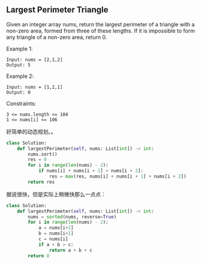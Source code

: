 ## Largest Perimeter Triangle

Given an integer array nums, return the largest perimeter of a triangle with a non-zero area, formed from three of these lengths. If it is impossible to form any triangle of a non-zero area, return 0.

Example 1:

```
Input: nums = [2,1,2]
Output: 5
```

Example 2:

```
Input: nums = [1,2,1]
Output: 0
```

Constraints:

```
3 <= nums.length <= 104
1 <= nums[i] <= 106
```

好简单的动态规划。。

```python
class Solution:
    def largestPerimeter(self, nums: List[int]) -> int:
        nums.sort()
        res = 0
        for i in range(len(nums) - 2):
            if nums[i] + nums[i + 1] > nums[i + 2]:
                res = max(res, nums[i] + nums[i + 1] + nums[i + 2])
        return res
```

据说很快，但是实际上稍微快那么一点点：

```python
class Solution:
    def largestPerimeter(self, nums: List[int]) -> int:
        nums = sorted(nums, reverse=True)
        for i in range(len(nums) - 2):
            a = nums[i+2]
            b = nums[i+1]
            c = nums[i]
            if a + b > c:
                return a + b + c
        return 0
```
